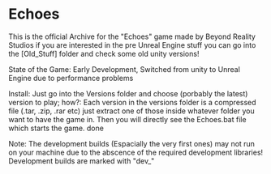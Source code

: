 # Echoes
 This is the official Archive for the "Echoes" game made by Beyond Reality Studios
 if you are interested in the pre Unreal Engine stuff you can go into the [Old_Stuff] folder and
 check some old unity versions!
 
 State of the Game: Early Development, Switched from unity to Unreal Engine due to performance problems

 Install: Just go into the Versions folder and choose (porbably the latest) version to play; how?: Each version
          in the versions folder is a compressed file (.tar, .zip, .rar etc) just extract one of those inside whatever
          folder you want to have the game in. Then you will directly see the Echoes.bat file which starts the game. done

 Note: The development builds (Espacially the very first ones) may not run on your machine due to
       the abscence of the required development libraries! Development builds are marked with "dev_"